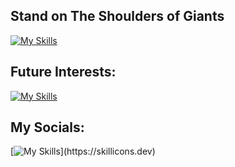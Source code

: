 ## Stand on The Shoulders of Giants

[![My Skills](https://skillicons.dev/icons?i=python,cpp,c,cs,java,r,latex,github,vscode,visualstudio,idea,sklearn,pr,ps,ai,unity,linux,ubuntu,arduino)](https://skillicons.dev)

## Future Interests:

[![My Skills](https://skillicons.dev/icons?i=html,css,js,ts,nodejs,react,wordpress,matlab,go,docker,autocad,unreal,tensorflow,pytorch,ae)](https://skillicons.dev)

## My Socials:

[![My Skills](https://skillicons.dev/icons?i=discord,instagram,twitter,gmail,)](https://skillicons.dev)